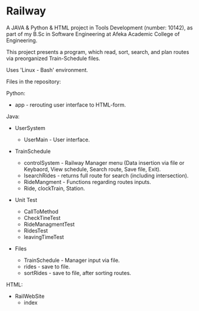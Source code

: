# Railway

A JAVA & Python & HTML project in Tools Development (number: 10142), as part of my B.Sc in Software Engineering at Afeka Academic College of Engineering.

This project presents a program, which read, sort, search, and plan routes via preorganized Train-Schedule files.

Uses 'Linux - Bash' environment.

Files in the repository:

Python:

 - app - rerouting user interface to HTML-form.

Java:

 - UserSystem
   - UserMain - User interface.

 - TrainSchedule
   - controlSystem - Railway Manager menu (Data insertion via file or Keybaord, View schedule, Search route, Save file, Exit).
   - IsearchRides - returns full route for search (including intersection).
   - RideMangment - Functions regarding routes inputs.
   - Ride, clockTrain, Station.

 - Unit Test
   - CallToMethod
   - CheckTineTest
   - RideManagmentTest
   - RidesTest
   - leavingTimeTest

 - Files
   - TrainSchedule - Manager input via file.
   - rides - save to file.
   - sortRides - save to file, after sorting routes.

HTML:

 - RailWebSite 
   - index
